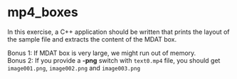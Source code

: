 # mp4_boxes
In this exercise, a C++ application should be written that prints the layout of the sample file and extracts the content of the MDAT box.

Bonus 1: If MDAT box is very large, we might run out of memory.  
Bonus 2: If you provide a **-png** switch with `text0.mp4` file, you should get `image001.png`, `image002.png` and `image003.png`

